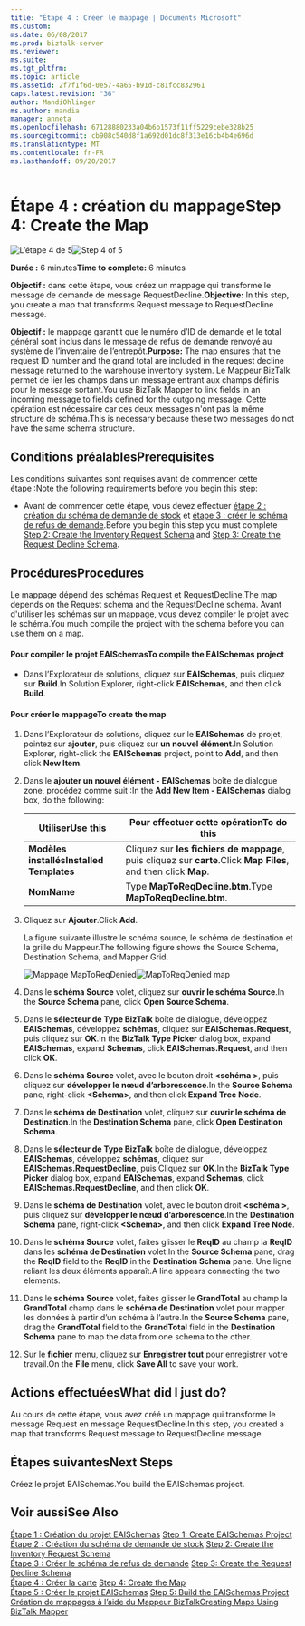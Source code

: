 ```yaml
---
title: "Étape 4 : Créer le mappage | Documents Microsoft"
ms.custom: 
ms.date: 06/08/2017
ms.prod: biztalk-server
ms.reviewer: 
ms.suite: 
ms.tgt_pltfrm: 
ms.topic: article
ms.assetid: 2f7f1f6d-0e57-4a65-b91d-c81fcc832961
caps.latest.revision: "36"
author: MandiOhlinger
ms.author: mandia
manager: anneta
ms.openlocfilehash: 67128880233a04b6b1573f11ff5229cebe328b25
ms.sourcegitcommit: cb908c540d8f1a692d01dc8f313e16cb4b4e696d
ms.translationtype: MT
ms.contentlocale: fr-FR
ms.lasthandoff: 09/20/2017
---
```

# <a name="step-4-create-the-map"></a><span data-ttu-id="8b69a-102">Étape 4 : création du mappage</span><span class="sxs-lookup"><span data-stu-id="8b69a-102">Step 4: Create the Map</span></span>
<span data-ttu-id="8b69a-103">![L’étape 4 de 5](../core/media/step-4of5.gif "Step_4of5")</span><span class="sxs-lookup"><span data-stu-id="8b69a-103">![Step 4 of 5](../core/media/step-4of5.gif "Step_4of5")</span></span>  
  
 <span data-ttu-id="8b69a-104">**Durée :** 6 minutes</span><span class="sxs-lookup"><span data-stu-id="8b69a-104">**Time to complete:** 6 minutes</span></span>  
  
 <span data-ttu-id="8b69a-105">**Objectif :** dans cette étape, vous créez un mappage qui transforme le message de demande de message RequestDecline.</span><span class="sxs-lookup"><span data-stu-id="8b69a-105">**Objective:** In this step, you create a map that transforms Request message to RequestDecline message.</span></span>  
  
 <span data-ttu-id="8b69a-106">**Objectif :** le mappage garantit que le numéro d’ID de demande et le total général sont inclus dans le message de refus de demande renvoyé au système de l’inventaire de l’entrepôt.</span><span class="sxs-lookup"><span data-stu-id="8b69a-106">**Purpose:** The map ensures that the request ID number and the grand total are included in the request decline message returned to the warehouse inventory system.</span></span> <span data-ttu-id="8b69a-107">Le Mappeur BizTalk permet de lier les champs dans un message entrant aux champs définis pour le message sortant.</span><span class="sxs-lookup"><span data-stu-id="8b69a-107">You use BizTalk Mapper to link fields in an incoming message to fields defined for the outgoing message.</span></span> <span data-ttu-id="8b69a-108">Cette opération est nécessaire car ces deux messages n'ont pas la même structure de schéma.</span><span class="sxs-lookup"><span data-stu-id="8b69a-108">This is necessary because these two messages do not have the same schema structure.</span></span>  
  
## <a name="prerequisites"></a><span data-ttu-id="8b69a-109">Conditions préalables</span><span class="sxs-lookup"><span data-stu-id="8b69a-109">Prerequisites</span></span>  
 <span data-ttu-id="8b69a-110">Les conditions suivantes sont requises avant de commencer cette étape :</span><span class="sxs-lookup"><span data-stu-id="8b69a-110">Note the following requirements before you begin this step:</span></span>  
  
-   <span data-ttu-id="8b69a-111">Avant de commencer cette étape, vous devez effectuer [étape 2 : création du schéma de demande de stock](../core/step-2-create-the-inventory-request-schema.md) et [étape 3 : créer le schéma de refus de demande](../core/step-3-create-the-request-decline-schema.md).</span><span class="sxs-lookup"><span data-stu-id="8b69a-111">Before you begin this step you must complete [Step 2: Create the Inventory Request Schema](../core/step-2-create-the-inventory-request-schema.md) and [Step 3: Create the Request Decline Schema](../core/step-3-create-the-request-decline-schema.md).</span></span>  
  
## <a name="procedures"></a><span data-ttu-id="8b69a-112">Procédures</span><span class="sxs-lookup"><span data-stu-id="8b69a-112">Procedures</span></span>  
 <span data-ttu-id="8b69a-113">Le mappage dépend des schémas Request et RequestDecline.</span><span class="sxs-lookup"><span data-stu-id="8b69a-113">The map depends on the Request schema and the RequestDecline schema.</span></span>  <span data-ttu-id="8b69a-114">Avant d'utiliser les schémas sur un mappage, vous devez compiler le projet avec le schéma.</span><span class="sxs-lookup"><span data-stu-id="8b69a-114">You much compile the project with the schema before you can use them on a map.</span></span>  
  
#### <a name="to-compile-the-eaischemas-project"></a><span data-ttu-id="8b69a-115">Pour compiler le projet EAISchemas</span><span class="sxs-lookup"><span data-stu-id="8b69a-115">To compile the EAISchemas project</span></span>  
  
-   <span data-ttu-id="8b69a-116">Dans l’Explorateur de solutions, cliquez sur **EAISchemas**, puis cliquez sur **Build**.</span><span class="sxs-lookup"><span data-stu-id="8b69a-116">In Solution Explorer, right-click **EAISchemas**, and then click **Build**.</span></span>  
  
#### <a name="to-create-the-map"></a><span data-ttu-id="8b69a-117">Pour créer le mappage</span><span class="sxs-lookup"><span data-stu-id="8b69a-117">To create the map</span></span>  
  
1.  <span data-ttu-id="8b69a-118">Dans l’Explorateur de solutions, cliquez sur le **EAISchemas** de projet, pointez sur **ajouter**, puis cliquez sur **un nouvel élément**.</span><span class="sxs-lookup"><span data-stu-id="8b69a-118">In Solution Explorer, right-click the **EAISchemas** project, point to **Add**, and then click **New Item**.</span></span>  
  
2.  <span data-ttu-id="8b69a-119">Dans le **ajouter un nouvel élément - EAISchemas** boîte de dialogue zone, procédez comme suit :</span><span class="sxs-lookup"><span data-stu-id="8b69a-119">In the **Add New Item - EAISchemas** dialog box, do the following:</span></span>  
  
    |<span data-ttu-id="8b69a-120">Utiliser</span><span class="sxs-lookup"><span data-stu-id="8b69a-120">Use this</span></span>|<span data-ttu-id="8b69a-121">Pour effectuer cette opération</span><span class="sxs-lookup"><span data-stu-id="8b69a-121">To do this</span></span>|  
    |--------------|----------------|  
    |<span data-ttu-id="8b69a-122">**Modèles installés**</span><span class="sxs-lookup"><span data-stu-id="8b69a-122">**Installed Templates**</span></span>|<span data-ttu-id="8b69a-123">Cliquez sur **les fichiers de mappage**, puis cliquez sur **carte**.</span><span class="sxs-lookup"><span data-stu-id="8b69a-123">Click **Map Files**, and then click **Map**.</span></span>|  
    |<span data-ttu-id="8b69a-124">**Nom**</span><span class="sxs-lookup"><span data-stu-id="8b69a-124">**Name**</span></span>|<span data-ttu-id="8b69a-125">Type **MapToReqDecline.btm**.</span><span class="sxs-lookup"><span data-stu-id="8b69a-125">Type **MapToReqDecline.btm**.</span></span>|  
  
3.  <span data-ttu-id="8b69a-126">Cliquez sur **Ajouter**.</span><span class="sxs-lookup"><span data-stu-id="8b69a-126">Click **Add**.</span></span>  
  
     <span data-ttu-id="8b69a-127">La figure suivante illustre le schéma source, le schéma de destination et la grille du Mappeur.</span><span class="sxs-lookup"><span data-stu-id="8b69a-127">The following figure shows the Source Schema, Destination Schema, and Mapper Grid.</span></span>  
  
     <span data-ttu-id="8b69a-128">![Mappage MapToReqDenied](../core/media/tut1-maptoreqden1.jpg "Tut1_MapToReqDen1")</span><span class="sxs-lookup"><span data-stu-id="8b69a-128">![MapToReqDenied map](../core/media/tut1-maptoreqden1.jpg "Tut1_MapToReqDen1")</span></span>  
  
4.  <span data-ttu-id="8b69a-129">Dans le **schéma Source** volet, cliquez sur **ouvrir le schéma Source**.</span><span class="sxs-lookup"><span data-stu-id="8b69a-129">In the **Source Schema** pane, click **Open Source Schema**.</span></span>  
  
5.  <span data-ttu-id="8b69a-130">Dans le **sélecteur de Type BizTalk** boîte de dialogue, développez **EAISchemas**, développez **schémas**, cliquez sur **EAISchemas.Request**, puis cliquez sur  **OK**.</span><span class="sxs-lookup"><span data-stu-id="8b69a-130">In the **BizTalk Type Picker** dialog box, expand **EAISchemas**, expand **Schemas**, click **EAISchemas.Request**, and then click **OK**.</span></span>  
  
6.  <span data-ttu-id="8b69a-131">Dans le **schéma Source** volet, avec le bouton droit  **\<schéma >**, puis cliquez sur **développer le nœud d’arborescence**.</span><span class="sxs-lookup"><span data-stu-id="8b69a-131">In the **Source Schema** pane, right-click **\<Schema>**, and then click **Expand Tree Node**.</span></span>  
  
7.  <span data-ttu-id="8b69a-132">Dans le **schéma de Destination** volet, cliquez sur **ouvrir le schéma de Destination**.</span><span class="sxs-lookup"><span data-stu-id="8b69a-132">In the **Destination Schema** pane, click **Open Destination Schema**.</span></span>  
  
8.  <span data-ttu-id="8b69a-133">Dans le **sélecteur de Type BizTalk** boîte de dialogue, développez **EAISchemas**, développez **schémas**, cliquez sur **EAISchemas.RequestDecline**, puis Cliquez sur **OK**.</span><span class="sxs-lookup"><span data-stu-id="8b69a-133">In the **BizTalk Type Picker** dialog box, expand **EAISchemas**, expand **Schemas**, click **EAISchemas.RequestDecline**, and then click **OK**.</span></span>  
  
9. <span data-ttu-id="8b69a-134">Dans le **schéma de Destination** volet, avec le bouton droit  **\<schéma >**, puis cliquez sur **développer le nœud d’arborescence**.</span><span class="sxs-lookup"><span data-stu-id="8b69a-134">In the **Destination Schema** pane, right-click **\<Schema>**, and then click **Expand Tree Node**.</span></span>  
  
10. <span data-ttu-id="8b69a-135">Dans le **schéma Source** volet, faites glisser le **ReqID** au champ la **ReqID** dans les **schéma de Destination** volet.</span><span class="sxs-lookup"><span data-stu-id="8b69a-135">In the **Source Schema** pane, drag the **ReqID** field to the **ReqID** in the **Destination Schema** pane.</span></span> <span data-ttu-id="8b69a-136">Une ligne reliant les deux éléments apparaît.</span><span class="sxs-lookup"><span data-stu-id="8b69a-136">A line appears connecting the two elements.</span></span>  
  
11. <span data-ttu-id="8b69a-137">Dans le **schéma Source** volet, faites glisser le **GrandTotal** au champ la **GrandTotal** champ dans le **schéma de Destination** volet pour mapper les données à partir d’un schéma à l’autre.</span><span class="sxs-lookup"><span data-stu-id="8b69a-137">In the **Source Schema** pane, drag the **GrandTotal** field to the **GrandTotal** field in the **Destination Schema** pane to map the data from one schema to the other.</span></span>  
  
12. <span data-ttu-id="8b69a-138">Sur le **fichier** menu, cliquez sur **Enregistrer tout** pour enregistrer votre travail.</span><span class="sxs-lookup"><span data-stu-id="8b69a-138">On the **File** menu, click **Save All** to save your work.</span></span>  
  
## <a name="what-did-i-just-do"></a><span data-ttu-id="8b69a-139">Actions effectuées</span><span class="sxs-lookup"><span data-stu-id="8b69a-139">What did I just do?</span></span>  
 <span data-ttu-id="8b69a-140">Au cours de cette étape, vous avez créé un mappage qui transforme le message Request en message RequestDecline.</span><span class="sxs-lookup"><span data-stu-id="8b69a-140">In this step, you created a map that transforms Request message to RequestDecline message.</span></span>  
  
## <a name="next-steps"></a><span data-ttu-id="8b69a-141">Étapes suivantes</span><span class="sxs-lookup"><span data-stu-id="8b69a-141">Next Steps</span></span>  
 <span data-ttu-id="8b69a-142">Créez le projet EAISchemas.</span><span class="sxs-lookup"><span data-stu-id="8b69a-142">You build the EAISchemas project.</span></span>  
  
## <a name="see-also"></a><span data-ttu-id="8b69a-143">Voir aussi</span><span class="sxs-lookup"><span data-stu-id="8b69a-143">See Also</span></span>  
 <span data-ttu-id="8b69a-144">[Étape 1 : Création du projet EAISchemas](../core/step-1-create-eaischemas-project.md) </span><span class="sxs-lookup"><span data-stu-id="8b69a-144">[Step 1: Create EAISchemas Project](../core/step-1-create-eaischemas-project.md) </span></span>  
 <span data-ttu-id="8b69a-145">[Étape 2 : Création du schéma de demande de stock](../core/step-2-create-the-inventory-request-schema.md) </span><span class="sxs-lookup"><span data-stu-id="8b69a-145">[Step 2: Create the Inventory Request Schema](../core/step-2-create-the-inventory-request-schema.md) </span></span>  
 <span data-ttu-id="8b69a-146">[Étape 3 : Créer le schéma de refus de demande](../core/step-3-create-the-request-decline-schema.md) </span><span class="sxs-lookup"><span data-stu-id="8b69a-146">[Step 3: Create the Request Decline Schema](../core/step-3-create-the-request-decline-schema.md) </span></span>  
 <span data-ttu-id="8b69a-147">[Étape 4 : Créer la carte](../core/step-4-create-the-map.md) </span><span class="sxs-lookup"><span data-stu-id="8b69a-147">[Step 4: Create the Map](../core/step-4-create-the-map.md) </span></span>  
 <span data-ttu-id="8b69a-148">[Étape 5 : Créer le projet EAISchemas](../core/step-5-build-the-eaischemas-project.md) </span><span class="sxs-lookup"><span data-stu-id="8b69a-148">[Step 5: Build the EAISchemas Project](../core/step-5-build-the-eaischemas-project.md) </span></span>  
 [<span data-ttu-id="8b69a-149">Création de mappages à l’aide du Mappeur BizTalk</span><span class="sxs-lookup"><span data-stu-id="8b69a-149">Creating Maps Using BizTalk Mapper</span></span>](../core/creating-maps-using-biztalk-mapper.md)